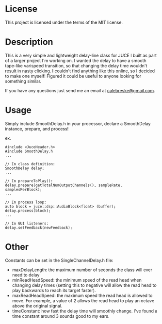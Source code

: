 # License
This project is licensed under the terms of the MIT license.

# Description
This is a very simple and lightweight delay-line class for JUCE I built as part of a larger project I'm working on. I wanted the delay to have a smooth tape-like varispeed transition, so that changing the delay time wouldn't result in nasty clicking. I couldn't find anything like this online, so I decided to make one myself! Figured it could be useful to anyone looking for something similar.

If you have any questions just send me an email at calebreske@gmail.com.

# Usage
Simply include SmoothDelay.h in your processor, declare a SmoothDelay instance, prepare, and process!

ex.
```
#include <JuceHeader.h>
#include SmoothDelay.h
...

// In class definition:
SmoothDelay delay;
...

// In prepareToPlay():
delay.prepare(getTotalNumOutputChannels(), sampleRate, samplesPerBlock);
...

// In process loop:
auto block = juce::dsp::AudioBlock<float> (buffer);
delay.process(block);
...

// In GUI listeners:
delay.setFeedback(newFeedback);
```

# Other
Constants can be set in the SingleChannelDelay.h file:
- maxDelayLength: the maximum number of seconds the class will ever need to delay
- minReadHeadSpeed: the minimum speed of the read head when changing delay times (setting this to negative will allow the read head to play backwards to reach its target faster).
- maxReadHeadSpeed: the maximum speed the read head is allowed to move. For example, a value of 2 allows the read head to play an octave above the original signal.
- timeConstant: how fast the delay time will smoothly change. I've found a time constant around 3 sounds good to my ears.
